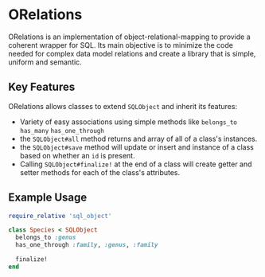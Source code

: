 # ORelations

ORelations is an implementation of object-relational-mapping to provide
a coherent wrapper for SQL. Its main objective is to minimize the
code needed for complex data model relations and create a library that
is simple, uniform and semantic.

## Key Features

ORelations allows classes to extend `SQLObject` and inherit its features:

- Variety of easy associations using simple methods like
  `belongs_to`
  `has_many`
  `has_one_through`
- the `SQLObject#all` method returns and array of all of a class's instances.
- the `SQLObject#save` method will update or insert and instance of a
  class based on whether an `id` is present.
- Calling `SQLObject#finalize!` at the end of a class will create getter
  and setter methods for each of the class's attributes.

## Example Usage

```ruby
require_relative 'sql_object'

class Species < SQLObject
  belongs_to :genus
  has_one_through :family, :genus, :family

  finalize!
end
```
